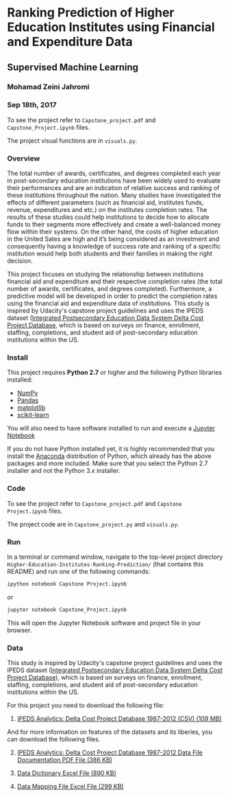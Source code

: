 # Ranking Prediction of Higher Education Institutes using Financial and Expenditure Data
## Supervised Machine Learning

### Mohamad Zeini Jahromi
### Sep 18th, 2017

To see the project refer to `Capstone_project.pdf` and `Capstone_Project.ipynb` files.

The project visual functions are in `visuals.py`.

### Overview

The total number of awards, certificates, and degrees completed each year in post-secondary education institutions have been widely used to evaluate their performances and are an indication of relative success and ranking of these institutions throughout the nation. Many studies have investigated the effects of different parameters (such as financial aid, institutes funds, revenue, expenditures and etc.) on the institutes completion rates. The results of these studies could help institutions to decide how to allocate funds to their segments more effectively and create a well-balanced money flow within their systems. On the other hand, the costs of higher education in the United Sates are high and it’s being considered as an investment and consequently having a knowledge of success rate and ranking of a specific institution would help both students and their families in making the right decision.

This project focuses on studying the relationship between institutions financial aid and expenditure and their respective completion rates (the total number of awards, certificates, and degrees completed). Furthermore, a predictive model will be developed in order to predict the completion rates using the financial aid and expenditure data of institutions. This study is inspired by Udacity's capstone project guidelines and uses the IPEDS dataset ([Integrated Postsecondary Education Data System Delta Cost Project Database](https://nces.ed.gov/ipeds/deltacostproject/), which is based on surveys on finance, enrollment, staffing, completions, and student aid of post-secondary education institutions within the US.

### Install

This project requires **Python 2.7** or higher and the following Python libraries installed:

- [NumPy](http://www.numpy.org/)
- [Pandas](http://pandas.pydata.org)
- [matplotlib](http://matplotlib.org/)
- [scikit-learn](http://scikit-learn.org/stable/)

You will also need to have software installed to run and execute a [Jupyter Notebook](http://ipython.org/notebook.html)

If you do not have Python installed yet, it is highly recommended that you install the [Anaconda](http://continuum.io/downloads) distribution of Python, which already has the above packages and more included. Make sure that you select the Python 2.7 installer and not the Python 3.x installer. 

### Code

To see the project refer to `Capstone_project.pdf` and `Capstone Project.ipynb` files.

The project code are in `Capstone_project.py` and `visuals.py`.

### Run

In a terminal or command window, navigate to the top-level project directory `Higher-Education-Institutes-Ranking-Prediction/` (that contains this README) and run one of the following commands:

```bash
ipython notebook Capstone Project.ipynb
```  
or
```bash
jupyter notebook Capstone_Project.ipynb
```

This will open the Jupyter Notebook software and project file in your browser.

### Data

This study is inspired by Udacity's capstone project guidelines and uses the IPEDS dataset ([Integrated Postsecondary Education Data System Delta Cost Project Database](https://nces.ed.gov/ipeds/deltacostproject/)), which is based on surveys on finance, enrollment, staffing, completions, and student aid of post-secondary education institutions within the US. 

For this project you need to download the following file:

1) [IPEDS Analytics: Delta Cost Project Database 1987-2012 (CSV) (109 MB)](https://nces.ed.gov/ipeds/deltacostproject/download/IPEDS_Analytics_DCP_87_12_CSV.zip)

And for more information on features of the datasets and its liberies, you can download the following files.

2) [IPEDS Analytics: Delta Cost Project Database 1987-2012 Data File Documentation PDF File (386 KB)](https://nces.ed.gov/ipeds/deltacostproject/download/DCP_Data_File_Documentation_1987_2012.pdf)

3) [Data Dictionary Excel File (890 KB)](https://nces.ed.gov/ipeds/deltacostproject/download/Delta_Data_Dictionary_1987_2012.xls)

4) [Data Mapping File Excel File (299 KB)](https://nces.ed.gov/ipeds/deltacostproject/download/IPEDS_DCP_Database_Mapping_File_87_12.xls)
